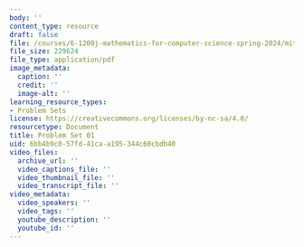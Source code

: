 ```yaml
---
body: ''
content_type: resource
draft: false
file: /courses/6-1200j-mathematics-for-computer-science-spring-2024/mit6_1200j_s24_pset01.pdf
file_size: 229624
file_type: application/pdf
image_metadata:
  caption: ''
  credit: ''
  image-alt: ''
learning_resource_types:
- Problem Sets
license: https://creativecommons.org/licenses/by-nc-sa/4.0/
resourcetype: Document
title: Problem Set 01
uid: 6bb4b9c0-57fd-41ca-a195-344c60cbdb40
video_files:
  archive_url: ''
  video_captions_file: ''
  video_thumbnail_file: ''
  video_transcript_file: ''
video_metadata:
  video_speakers: ''
  video_tags: ''
  youtube_description: ''
  youtube_id: ''
---
```

